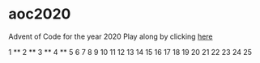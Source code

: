# aoc2020
Advent of Code for the year 2020
Play along by clicking [here](https://adventofcode.com/2020/)

1 **
2 **
3 **
4 **
5
6
7
8
9
10
11
12
13
14
15
16
17
18
19
20
21
22
23
24
25
